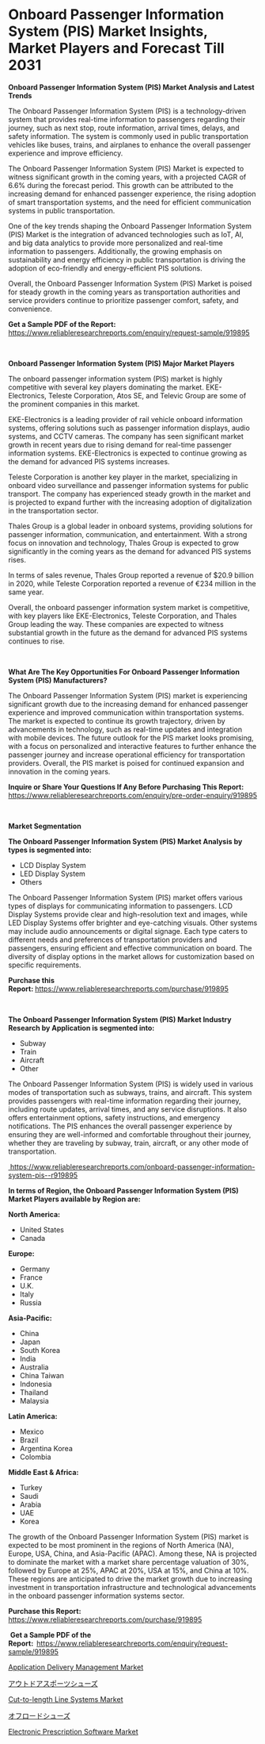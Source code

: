 <p><h1>Onboard Passenger Information System (PIS) Market Insights, Market Players and Forecast Till 2031</h1></p><p><strong>Onboard Passenger Information System (PIS) Market Analysis and Latest Trends</strong></p>
<p><p>The Onboard Passenger Information System (PIS) is a technology-driven system that provides real-time information to passengers regarding their journey, such as next stop, route information, arrival times, delays, and safety information. The system is commonly used in public transportation vehicles like buses, trains, and airplanes to enhance the overall passenger experience and improve efficiency.</p><p>The Onboard Passenger Information System (PIS) Market is expected to witness significant growth in the coming years, with a projected CAGR of 6.6% during the forecast period. This growth can be attributed to the increasing demand for enhanced passenger experience, the rising adoption of smart transportation systems, and the need for efficient communication systems in public transportation.</p><p>One of the key trends shaping the Onboard Passenger Information System (PIS) Market is the integration of advanced technologies such as IoT, AI, and big data analytics to provide more personalized and real-time information to passengers. Additionally, the growing emphasis on sustainability and energy efficiency in public transportation is driving the adoption of eco-friendly and energy-efficient PIS solutions.</p><p>Overall, the Onboard Passenger Information System (PIS) Market is poised for steady growth in the coming years as transportation authorities and service providers continue to prioritize passenger comfort, safety, and convenience.</p></p>
<p><strong>Get a Sample PDF of the Report:&nbsp;</strong> <a href="https://www.reliableresearchreports.com/enquiry/request-sample/919895">https://www.reliableresearchreports.com/enquiry/request-sample/919895</a></p>
<p>&nbsp;</p>
<p><strong>Onboard Passenger Information System (PIS) Major Market Players</strong></p>
<p><p>The onboard passenger information system (PIS) market is highly competitive with several key players dominating the market. EKE-Electronics, Teleste Corporation, Atos SE, and Televic Group are some of the prominent companies in this market.</p><p>EKE-Electronics is a leading provider of rail vehicle onboard information systems, offering solutions such as passenger information displays, audio systems, and CCTV cameras. The company has seen significant market growth in recent years due to rising demand for real-time passenger information systems. EKE-Electronics is expected to continue growing as the demand for advanced PIS systems increases.</p><p>Teleste Corporation is another key player in the market, specializing in onboard video surveillance and passenger information systems for public transport. The company has experienced steady growth in the market and is projected to expand further with the increasing adoption of digitalization in the transportation sector.</p><p>Thales Group is a global leader in onboard systems, providing solutions for passenger information, communication, and entertainment. With a strong focus on innovation and technology, Thales Group is expected to grow significantly in the coming years as the demand for advanced PIS systems rises.</p><p>In terms of sales revenue, Thales Group reported a revenue of $20.9 billion in 2020, while Teleste Corporation reported a revenue of €234 million in the same year.</p><p>Overall, the onboard passenger information system market is competitive, with key players like EKE-Electronics, Teleste Corporation, and Thales Group leading the way. These companies are expected to witness substantial growth in the future as the demand for advanced PIS systems continues to rise.</p></p>
<p>&nbsp;</p>
<p><strong>What Are The Key Opportunities For Onboard Passenger Information System (PIS) Manufacturers?</strong></p>
<p><p>The Onboard Passenger Information System (PIS) market is experiencing significant growth due to the increasing demand for enhanced passenger experience and improved communication within transportation systems. The market is expected to continue its growth trajectory, driven by advancements in technology, such as real-time updates and integration with mobile devices. The future outlook for the PIS market looks promising, with a focus on personalized and interactive features to further enhance the passenger journey and increase operational efficiency for transportation providers. Overall, the PIS market is poised for continued expansion and innovation in the coming years.</p></p>
<p><strong>Inquire or Share Your Questions If Any Before Purchasing This Report:</strong> <a href="https://www.reliableresearchreports.com/enquiry/pre-order-enquiry/919895">https://www.reliableresearchreports.com/enquiry/pre-order-enquiry/919895</a></p>
<p>&nbsp;</p>
<p><strong>Market Segmentation</strong></p>
<p><strong>The Onboard Passenger Information System (PIS) Market Analysis by types is segmented into:</strong></p>
<p><ul><li>LCD Display System</li><li>LED Display System</li><li>Others</li></ul></p>
<p><p>The Onboard Passenger Information System (PIS) market offers various types of displays for communicating information to passengers. LCD Display Systems provide clear and high-resolution text and images, while LED Display Systems offer brighter and eye-catching visuals. Other systems may include audio announcements or digital signage. Each type caters to different needs and preferences of transportation providers and passengers, ensuring efficient and effective communication on board. The diversity of display options in the market allows for customization based on specific requirements.</p></p>
<p><strong>Purchase this Report:&nbsp;</strong><a href="https://www.reliableresearchreports.com/purchase/919895">https://www.reliableresearchreports.com/purchase/919895</a></p>
<p>&nbsp;</p>
<p><strong>The Onboard Passenger Information System (PIS) Market Industry Research by Application is segmented into:</strong></p>
<p><ul><li>Subway</li><li>Train</li><li>Aircraft</li><li>Other</li></ul></p>
<p><p>The Onboard Passenger Information System (PIS) is widely used in various modes of transportation such as subways, trains, and aircraft. This system provides passengers with real-time information regarding their journey, including route updates, arrival times, and any service disruptions. It also offers entertainment options, safety instructions, and emergency notifications. The PIS enhances the overall passenger experience by ensuring they are well-informed and comfortable throughout their journey, whether they are traveling by subway, train, aircraft, or any other mode of transportation.</p></p>
<p><a href="https://www.reliableresearchreports.com/onboard-passenger-information-system-pis--r919895">&nbsp;https://www.reliableresearchreports.com/onboard-passenger-information-system-pis--r919895</a></p>
<p><strong>In terms of Region, the Onboard Passenger Information System (PIS) Market Players available by Region are:</strong></p>
<p>
    <p> <strong> North America: </strong>
        <ul>
            <li>United States</li>
            <li>Canada</li>
        </ul>
        </p> 
    <p> <strong> Europe: </strong>
        <ul>
            <li>Germany</li>
            <li>France</li>
            <li>U.K.</li>
            <li>Italy</li>
            <li>Russia</li>
        </ul>
        </p> 
    <p> <strong> Asia-Pacific: </strong>
        <ul>
            <li>China</li>
            <li>Japan</li>
            <li>South Korea</li>
            <li>India</li>
            <li>Australia</li>
            <li>China Taiwan</li>
            <li>Indonesia</li>
            <li>Thailand</li>
            <li>Malaysia</li>
        </ul>
        </p> 
    <p> <strong> Latin America: </strong>
        <ul>
            <li>Mexico</li>
            <li>Brazil</li>
            <li>Argentina Korea</li>
            <li>Colombia</li>
        </ul>
        </p> 
    <p> <strong> Middle East & Africa: </strong>
        <ul>
            <li>Turkey</li>
            <li>Saudi</li>
            <li>Arabia</li>
            <li>UAE</li>
            <li>Korea</li>
        </ul>
    </p>
    </p>
<p><p>The growth of the Onboard Passenger Information System (PIS) market is expected to be most prominent in the regions of North America (NA), Europe, USA, China, and Asia-Pacific (APAC). Among these, NA is projected to dominate the market with a market share percentage valuation of 30%, followed by Europe at 25%, APAC at 20%, USA at 15%, and China at 10%. These regions are anticipated to drive the market growth due to increasing investment in transportation infrastructure and technological advancements in the onboard passenger information systems sector.</p></p>
<p><strong>Purchase this Report: </strong><a href="https://www.reliableresearchreports.com/purchase/919895">https://www.reliableresearchreports.com/purchase/919895</a></p>
<p>&nbsp;<strong>Get a Sample PDF of the Report:&nbsp;&nbsp;</strong><a href="https://www.reliableresearchreports.com/enquiry/request-sample/919895">https://www.reliableresearchreports.com/enquiry/request-sample/919895</a></p>
<p><strong></strong></p>
<p><p><a href="https://www.linkedin.com/pulse/analyzing-application-delivery-management-market-global-industry-dxyge">Application Delivery Management Market</a></p><p><a href="https://github.com/decker5351/Market-Research-Report-List-1/blob/main/386855461223.md">アウトドアスポーツシューズ</a></p><p><a href="https://github.com/mancsybtousav/Market-Research-Report-List-2/blob/main/cut-to-length-line-systems-market.md">Cut-to-length Line Systems Market</a></p><p><a href="https://github.com/KaydenJohns1964/Market-Research-Report-List-1/blob/main/480629061222.md">オフロードシューズ</a></p><p><a href="https://www.linkedin.com/pulse/electronic-prescription-software-market-report-reveals-latest-dwyhe">Electronic Prescription Software Market</a></p></p>